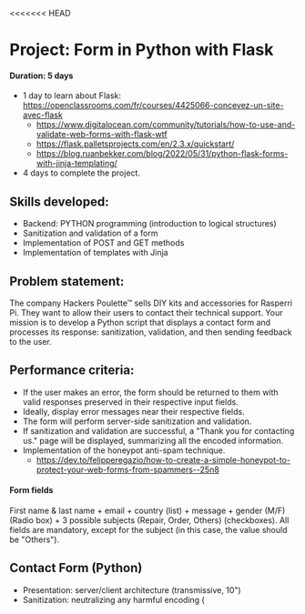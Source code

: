 <<<<<<< HEAD
# Project: Form in Python with Flask

#### Duration: 5 days
- 1 day to learn about Flask: https://openclassrooms.com/fr/courses/4425066-concevez-un-site-avec-flask
  - https://www.digitalocean.com/community/tutorials/how-to-use-and-validate-web-forms-with-flask-wtf
  - https://flask.palletsprojects.com/en/2.3.x/quickstart/
  - https://blog.ruanbekker.com/blog/2022/05/31/python-flask-forms-with-jinja-templating/
- 4 days to complete the project.

## Skills developed:
* Backend: PYTHON programming (introduction to logical structures)
* Sanitization and validation of a form
* Implementation of POST and GET methods
* Implementation of templates with Jinja

## Problem statement:
The company Hackers Poulette™ sells DIY kits and accessories for Rasperri Pi. They want to allow their users to contact their technical support. Your mission is to develop a Python script that displays a contact form and processes its response: sanitization, validation, and then sending feedback to the user.

## Performance criteria:
* If the user makes an error, the form should be returned to them with valid responses preserved in their respective input fields.
* Ideally, display error messages near their respective fields.
* The form will perform server-side sanitization and validation.
* If sanitization and validation are successful, a "Thank you for contacting us." page will be displayed, summarizing all the encoded information.
* Implementation of the honeypot anti-spam technique.
  - https://dev.to/felipperegazio/how-to-create-a-simple-honeypot-to-protect-your-web-forms-from-spammers--25n8

#### Form fields
First name & last name + email + country (list) + message + gender (M/F) (Radio box) + 3 possible subjects (Repair, Order, Others) (checkboxes). All fields are mandatory, except for the subject (in this case, the value should be "Others").

## Contact Form (Python)
* Presentation: server/client architecture (transmissive, 10")
* Sanitization: neutralizing any harmful encoding (<script>)
* Validation: mandatory fields + valid email
* Sending + Feedback
* NO NEED FOR JAVASCRIPT OR CSS

#### At the end of this project, you should be able to:
- Explain the difference between a POST request and a GET request.
- Protect yourself against XSS vulnerabilities.
---
Output Encoding:
By default, Jinja2 automatically escapes content placed within {{ ... }} expressions to prevent XSS attacks. I have correctly used this feature in my template. For example, in result.html, where I'm displaying form data in the summary table, the key and value variables are automatically escaped when rendered using {{ ... }}.

Quoted Attributes:
In the provided code, I'm already quoting attributes properly when using Jinja expressions in them. For example, in form.html, all attributes like value="{{ form.fullname() }}", value="{{ form.email() }}", and others are correctly quoted.

Honeypot Trap:
The honeypot trap implemented in form.html is a good technique to catch spam bots without affecting regular users. Since the trap is using Jinja expressions correctly, it doesn't introduce any XSS vulnerability.

Form Input Validation:
In poulette_form.py, I have already implemented some basic form validation using WTForms validators. For example, you have used DataRequired() and Email() validators for the fullname and email fields, respectively. These validators help ensure that the submitted data meets specific criteria.

---
- Protect yourself against SSTI attacks.
---
The code already incorporates good practices like using Flask-WTF for CSRF protection and form validation. The suggested improvement to use the escape filter in result.html further enhances the security by preventing XSS attacks and does not introduce any security issues itself. 

![image](https://github.com/gustavoalito/BeCode/assets/133368766/2909d9ed-ba53-4ddd-a9ef-7f569bc0bc43)

---
- Use a micro framework.
---
Using a micro-framework like Flask is already a good start for building a secure web application due to its lightweight nature and minimalistic approach. 

---
- Perform a deployment.
=======
## SSTI Group Presentation

### Group

Our group consists of myself, [Gokhan](#), [Gustavo](#) and [Mitu](#).

### Subject

We were tasked with the presentation of the SSTI aspect of the project.

### SSTI

Server Side Template Injection, or SSTI is a <ins>template injection attack</ins>.

Templates are files a server uses to render an HTML page and populate it with dynamic data.

Injection attacks are a type of attacks that inject malicious code into your page, usually via form fields and/or urls.

### Detection Phase

As with most attacks, the first step is to figure out wether the target page is vulnerable, for this we will try to inject some logic operations into a field.

Let's use a string that tests most of the common templates, called a polyglot payload.

```${{<%[%'"}}%\.```

If the next step in the form returns an error or raises an exception, the app is vulnerable.

### Identification Phase

Next we need to identify what back-end is running, for this we can decompose the polyglot statement and start injecting specific server language payloads.

![](presentation_img/0_pJf0zn5ChHY9X8sF-1-png-1.png)

After you've identified the backend running on the target, you can start documenting yourself on the possible sandbox-escaping mechanisms and enter the exploitation phase.

### Exploitation Phase
Since the project is in Jinja2, we will take it as an example.

Python being an Object Oriented Programming language, it gives us access to some built-in methods that we could use to exploit the system, such as `__init__`

If we execute this snippet;

```sh
{{ "hello".__class__.__base__.__subclasses__()[182].__init__.__globals__['sys'].modules['os'].popen("ls").read()}}
```
it will run `ls` on the servers filesystem.

To explain what's happening;

![](presentation_img/ssti2.png)

1. Returns the class for the "hello" string, which givse us `<class 'str'>`
2. Returns the base class (parent class that the 'str' class inherits from), it outputs `<class 'object'>`
3. Returns all the child classes inheriting from the 'object' class, which is a list `[<class 'type'>, <class 'weakref'>, ....etc`
4. Returns the class that is located at the index 182, being `<class 'warnings.catch_warnings'>`. We chose this class because it imports the 'sys' module, and from that we can reach the 'os' module.
5. The `__init__` constructor is called and then `__globals__` which returns a dictionary that hold the functions global variables, in this case we need them only for the 'sys' module. Output is `<module 'sys' (built-in)>`
6. 'sys' has many modules built-in, we are only interested in the 'os' one. Outputs `<module 'os' from '/Library/Frameworks/Python.framework/Versions/3.7/lib/python3.7/os.py'>`
7. Any method in the 'os' module can now be invoked, we'll execule `ls` using [popen](https://docs.python.org/3/library/os.html#os.popen) and read the output.

### tplmap
A tool called [tplmap](https://github.com/epinna/tplmap) can be used to help with SSTI attacks.

Once installed, simply run:
```sh
python tplmap.py -u "http://127.0.0.1:5000/?name" --os-shell
```

### Prevention

As for prevention, it's quite straight forward since the attack relies only on your server not being set up proprely and/or accepting dangerous inputs.

<ins>Sanitization</ins>: Input sanitization is a cybersecurity measure of checking, cleaning, and filtering data inputs from users, APIs, and web services of any unwanted characters and strings to prevent the injection of harmful codes into the system.

Flask configures Jinja2 to sanitize output by default.

If your app is required to deal with risky characters (Text editor app, etc...), it is recommended to also Sandbox your environment.

<ins>Sandboxing</ins>: A sandbox is an isolated testing environment that enables users to run programs or open files without affecting the application, system or platform on which they run. 


## Ressources

[Install Flask](https://flask.palletsprojects.com/en/2.3.x/installation/)

[Web Forms in Flask](https://www.digitalocean.com/community/tutorials/how-to-use-web-forms-in-a-flask-application)

[WTForms](https://www.digitalocean.com/community/tutorials/how-to-use-and-validate-web-forms-with-flask-wtf)

[Flask](https://flask.palletsprojects.com/en/2.3.x/)

[Jinja](https://jinja.palletsprojects.com/en/3.1.x/)

[Pentester's Guide to Server Side Template Injections](https://www.cobalt.io/blog/a-pentesters-guide-to-server-side-template-injection-ssti)

[Secure Cookie's SSTI writeup](https://secure-cookie.io/attacks/ssti/)

[Secure Cookie's web lab](https://ssti.secure-cookie.io/)

[HackTricks SSTI](https://book.hacktricks.xyz/pentesting-web/ssti-server-side-template-injection)
>>>>>>> e87b438e2338ea86ca7651467e46d52ecf6c6ad6
